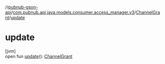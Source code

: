 //[pubnub-gson-api](../../../index.md)/[com.pubnub.api.java.models.consumer.access_manager.v3](../index.md)/[ChannelGrant](index.md)/[update](update.md)

# update

[jvm]\
open fun [update](update.md)(): [ChannelGrant](index.md)
